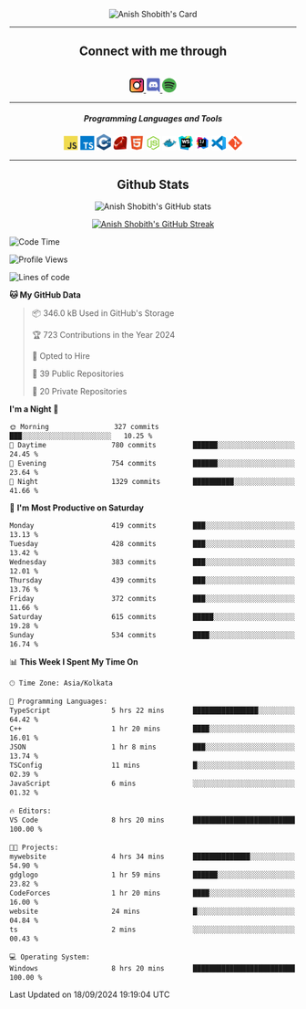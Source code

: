 <div align="center">

![Anish Shobith's Card](https://cardivo.vercel.app/api?name=Anish%20Shobith%20P%20S&description=Hi%20there%F0%9F%91%8B,%20I%20am%20a%2020-years-old.%20I%20am%20a%20Web%20and%20Application%20developer%20from%20India.%20Nice%20to%20meet%20you%20all.%20Looking%20forward%20to%20paritcipate%20with%20you.&image=https://i.imgur.com/WlQk3PY.jpg&&disableAnimation=true&site=https://anishshobithps.tech&pattern=plus&colorPattern=%23171616&backgroundColor=%231a1b26&instagram=anish_shobith&linkedin=Anish%20Shobith%20P%20S&fontColor=%23ffffff&iconColor=%23ffffff)

<hr>
 <h2> Connect with me through </h2>
<br>
<a href="https://www.instagram.com/anish_shobith/">
    <img alt="Anish Shobith's Instagram" width="25px" src="https://raw.githubusercontent.com/anishshobithps/anishshobithps/master/assets/socials/instagram.svg">
    </a>
    <a href="https://discord.gg/cWgDskT">
    <img alt="Anish Shobith's Discord", width="25px" src="https://raw.githubusercontent.com/anishshobithps/anishshobithps/master/assets/socials/discord.svg">
    </a>
    <a href="https://open.spotify.com/user/goshcrm0y9jzum2lffvu6f4hz">
    <img alt="Anish Shobith's Spotify", width="25px" src="https://raw.githubusercontent.com/anishshobithps/anishshobithps/master/assets/socials/spotify.svg">
    </a>
    <br>
    <hr>
    <h4> <i> Programming Languages and Tools </i> </h4>
    <img width="25px" src="https://raw.githubusercontent.com/anishshobithps/anishshobithps/master/assets/languages/javascript.svg">
    <img width="25px" src="https://raw.githubusercontent.com/anishshobithps/anishshobithps/master/assets/languages/typescript.svg">
    <img width="25px" src="https://raw.githubusercontent.com/anishshobithps/anishshobithps/master/assets/languages/cpp.svg">
    <img width="25px" src="https://raw.githubusercontent.com/anishshobithps/anishshobithps/master/assets/languages/ruby.svg">
    <img width="25px" src="https://raw.githubusercontent.com/anishshobithps/anishshobithps/master/assets/languages/html.svg">
    <img width="25px" src="https://raw.githubusercontent.com/anishshobithps/anishshobithps/master/assets/tools/nodejs.svg">
    <img width="25px" src="https://raw.githubusercontent.com/anishshobithps/anishshobithps/master/assets/tools/docker.svg">
    <img width="25px" src="https://raw.githubusercontent.com/anishshobithps/anishshobithps/master/assets/tools/webstorm.svg">
    <img width="25px" src="https://raw.githubusercontent.com/anishshobithps/anishshobithps/master/assets/tools/intellij.svg">
    <img width="25px" src="https://raw.githubusercontent.com/anishshobithps/anishshobithps/master/assets/tools/visualstudiocode.svg">
    <img width="25px" src="https://raw.githubusercontent.com/anishshobithps/anishshobithps/master/assets/tools/git.svg">
<hr>
 <h2> Github Stats </h2>

![Anish Shobith's GitHub stats](https://github-readme-stats-fk82.vercel.app/api?username=anishshobithps&show_icons=true&theme=tokyonight&count_private=true)

[![Anish Shobith's GitHub Streak](https://streak-stats.demolab.com?user=anishshobithps&theme=tokyonight&hide_border=true&border_radius=4.6)](https://git.io/streak-stats)

</div>

<!--START_SECTION:waka-->
![Code Time](http://img.shields.io/badge/Code%20Time-1%2C287%20hrs%2058%20mins-blue)

![Profile Views](http://img.shields.io/badge/Profile%20Views-5-blue)

![Lines of code](https://img.shields.io/badge/From%20Hello%20World%20I%27ve%20Written-1.0%20million%20lines%20of%20code-blue)

**🐱 My GitHub Data** 

> 📦 346.0 kB Used in GitHub's Storage 
 > 
> 🏆 723 Contributions in the Year 2024
 > 
> 💼 Opted to Hire
 > 
> 📜 39 Public Repositories 
 > 
> 🔑 20 Private Repositories 
 > 
**I'm a Night 🦉** 

```text
🌞 Morning                327 commits         ███░░░░░░░░░░░░░░░░░░░░░░   10.25 % 
🌆 Daytime                780 commits         ██████░░░░░░░░░░░░░░░░░░░   24.45 % 
🌃 Evening                754 commits         ██████░░░░░░░░░░░░░░░░░░░   23.64 % 
🌙 Night                  1329 commits        ██████████░░░░░░░░░░░░░░░   41.66 % 
```
📅 **I'm Most Productive on Saturday** 

```text
Monday                   419 commits         ███░░░░░░░░░░░░░░░░░░░░░░   13.13 % 
Tuesday                  428 commits         ███░░░░░░░░░░░░░░░░░░░░░░   13.42 % 
Wednesday                383 commits         ███░░░░░░░░░░░░░░░░░░░░░░   12.01 % 
Thursday                 439 commits         ███░░░░░░░░░░░░░░░░░░░░░░   13.76 % 
Friday                   372 commits         ███░░░░░░░░░░░░░░░░░░░░░░   11.66 % 
Saturday                 615 commits         █████░░░░░░░░░░░░░░░░░░░░   19.28 % 
Sunday                   534 commits         ████░░░░░░░░░░░░░░░░░░░░░   16.74 % 
```


📊 **This Week I Spent My Time On** 

```text
🕑︎ Time Zone: Asia/Kolkata

💬 Programming Languages: 
TypeScript               5 hrs 22 mins       ████████████████░░░░░░░░░   64.42 % 
C++                      1 hr 20 mins        ████░░░░░░░░░░░░░░░░░░░░░   16.01 % 
JSON                     1 hr 8 mins         ███░░░░░░░░░░░░░░░░░░░░░░   13.74 % 
TSConfig                 11 mins             █░░░░░░░░░░░░░░░░░░░░░░░░   02.39 % 
JavaScript               6 mins              ░░░░░░░░░░░░░░░░░░░░░░░░░   01.32 % 

🔥 Editors: 
VS Code                  8 hrs 20 mins       █████████████████████████   100.00 % 

🐱‍💻 Projects: 
mywebsite                4 hrs 34 mins       ██████████████░░░░░░░░░░░   54.90 % 
gdglogo                  1 hr 59 mins        ██████░░░░░░░░░░░░░░░░░░░   23.82 % 
CodeForces               1 hr 20 mins        ████░░░░░░░░░░░░░░░░░░░░░   16.00 % 
website                  24 mins             █░░░░░░░░░░░░░░░░░░░░░░░░   04.84 % 
ts                       2 mins              ░░░░░░░░░░░░░░░░░░░░░░░░░   00.43 % 

💻 Operating System: 
Windows                  8 hrs 20 mins       █████████████████████████   100.00 % 
```


 Last Updated on 18/09/2024 19:19:04 UTC
<!--END_SECTION:waka-->
